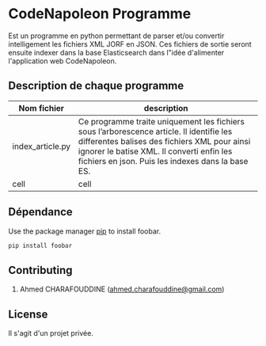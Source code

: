 # CodeNapoleon Programme

Est un programme en python permettant de parser et/ou convertir intelligement les fichiers XML JORF en JSON. Ces fichiers de sortie seront ensuite indexer dans la base Elasticsearch dans l"idée d'alimenter l'application web CodeNapoleon.

## Description de chaque programme

| Nom fichier | description |
| ------ | ------ |
| index_article.py | Ce programme traite uniquement les fichiers sous l’arborescence article. Il identifie les differentes balises des fichiers XML pour ainsi ignorer le batise XML. Il converti enfin les fichiers en json. Puis les indexes dans la base ES. |
| cell | cell | 

## Dépendance

Use the package manager [pip](https://pip.pypa.io/en/stable/) to install foobar.

```bash
pip install foobar
```

## Contributing
1.  Ahmed CHARAFOUDDINE (ahmed.charafouddine@gmail.com)

## License
Il s'agit d'un projet privée.